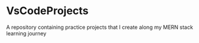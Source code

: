 # VsCodeProjects
A repository containing practice projects that I create along my MERN stack learning journey
